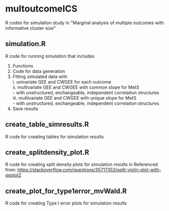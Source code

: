 # multoutcomeICS
R codes for simulation study in "Marginal analysis of multiple outcomes with informative cluster size"

## simulation.R
R code for running simulation that includes
1. Functions
2. Code for data generation
3. Fitting simulated data with<br/>
      i. univariate GEE and CWGEE for each outcome<br/>
      ii. multivariate GEE and CWGEE with common slope for MetS<br/>
           - with unstructured, exchangeable, independent correlaiton structures<br/>
      iii. multivariate GEE and CWGEE with unique slope for MetS<br/>
             - with unstructured, exchangeable, independent correlaiton structures
4. Save results 

## create_table_simresults.R
R code for creating tables for simulation results

## create_splitdensity_plot.R
R code for creating split density plots for simulation results in
Referenced from: https://stackoverflow.com/questions/35717353/split-violin-plot-with-ggplot2

## create_plot_for_type1error_mvWald.R
R code for creating Type I error plots for simulation results
